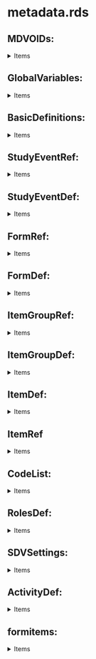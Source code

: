 # metadata.rds  
## MDVOIDs: 
  <details><summary>Items  </summary> 
    
  ```JavaScript   
"2.0",
  ```
  </details>
  
  ## GlobalVariables:   
  <details><summary>Items  </summary>     
    
  ```JavaScript   
    {
      StudyName: "MYSTUDY",
      StudyDescription: "MYSTUDY",
      ProtocolName: "000359",
    },
```
</details>

##  BasicDefinitions:   
 <details><summary>Items  </summary>         
    
```JavaScript   
    {
      Definition: "MeasurementUnit",
      OID: "MU_17",
      Name: "mL",
    },
```     
</details>   
   
 ##  StudyEventRef:    
  <details><summary>Items  </summary>        
    
```JavaScript   
    {
      MDVOID: "1.0",
      StudyEventOID: "E00",
      OrderNumber: "0",
      Mandatory: "No",
    },
```
   </details>    
   
## StudyEventDef:    
<details><summary>Items  </summary>
  
```JavaScript   
    {
      MDVOID: "1.0",
      OID: "E00",
      Name: "Subject Registration",
      Repeating: "No",
      Type: "Scheduled",
      Category: "AddEvent",
    },
```
</details>
       
## FormRef:    
<details><summary>Items  </summary>      
  
```JavaScript   
    {
      MDVOID: "1.0",
      StudyEventOID: "E00",
      FormOID: "IC",
    },
```
</details>   

## FormDef:   
<details><summary>Items  </summary>
  
  ```JavaScript   
    {
      MDVOID: "1.0",
      OID: "LB_LL_CC",
      Name: "Clinical Chemistry – Local lab",
      Repeating: "No",
      Sdv: "None",
      Hidden: "",
    },
 ```
 </details>
 
 ## ItemGroupRef:
 <details><summary>Items  </summary>
   
```JavaScript   
    {
      MDVOID: "1.0",
      FormOID: "LB_LL_CC",
      ItemGroupOID: "LB_LL_CCG22",
    },
```
</details>

##  ItemGroupDef:
<details><summary>Items  </summary>
  
```JavaScript   
    {
      MDVOID: "1.0",
      OID: "LB_LL_CCG22",
      Name: "Instructions 22",
      Repeating: "No",
      IsReferenceData: "",
      SASDatasetName: "",
      Domain: "",
      Origin: "",
      Purpose: "",
      Comment: "",
    },
 ```
 </details>
 
 ## ItemDef:
  <details><summary>Items  </summary>
    
```JavaScript   
    {
      MDVOID: "1.0",
      OID: "CC_LBPERF",
      Name: "CC_LBPERF",
      DataType: "integer",
      Length: "12",
      SignificantDigits: "",
      SASFieldName: "",
      SDSVarName: "",
      Origin: "",
      Comment: "",
      Question: "Was the sample for clinical chemistry test collected?",
      MeasurementUnitOID: "",
      CodeListOID: "CL_HM_LBPERF",
      HtmlType: "radio",
      Sdv: "Required",
    },
```
</details>   

## ItemRef  
<details><summary>Items  </summary>
  
```JavaScript   
    {
      MDVOID: "1.0",
      ItemGroupOID: "CCG1",
      ItemOID: "CC_LBPERF",
    }
```
</details>

## CodeList:
<details><summary>Items  </summary>
  
```JavaScript   
    {
      MDVOID: "1.0",
      OID: "CL_VDYN",
      Name: "CL_VDYN",
      DataType: "text",
      SASFormatName: "YN",
      CodeListType: "CodeListItem",
      CodedValue: "Y",
      DecodedValue: "Yes",
      Rank: "",
      OrderNumber: "",
    },
```
</details>

##  RolesDef:
<details><summary>Items  </summary>
  
```JavaScript   
    {
      MDVOID: "1.0",
      OID: "R1",
      Name: "Investigator",
      Permissions:
        "AddForm,ResetForm,AddPatient,EditForm,ScheduleEvent,EditEventSchedule,SignEvent,SignForm,ExportReport,DeleteSubjects,AnonymizeData,ViewRoles",
    },
```
</details>

## SDVSettings:
<details><summary>Items  </summary>
  
  ```JavaScript   
    {
      MDVOID: "1.0",
      SDVScope: "All",
    },
```
</details>

## ActivityDef:
<details><summary>Items  </summary>
  
```JavaScript   
    {
      MDVOID: "1.0",
      OID: "ACT_E00_START",
      ExcludeDateForm: "true",
    },
```
</details>

## formitems:
<details><summary>Items  </summary>
  
```JavaScript   
    {
      MDVOID: "1.0",
      FormOID: "LB_LL_CC",
      FormName: "Clinical Chemistry – Local lab",
      Hidden: "",
      ItemGroupOID: "LB_LL_CCG22",
      ItemOID: "NA",
      Name: "NA",
      DataType: "NA",
      Length: "NA",
      SignificantDigits: "NA",
      SASFieldName: "NA",
      SDSVarName: "NA",
      Origin: "NA",
      Comment: "NA",
      Question: "NA",
      MeasurementUnitOID: "NA",
      CodeListOID: "NA",
      HtmlType: "NA",
      Sdv: "NA",
    },
```
</details>

